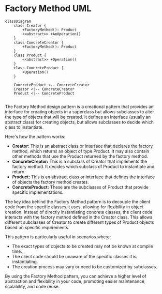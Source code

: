 # Factory Method UML

```mermaid
classDiagram
    class Creator {
        +FactoryMethod(): Product
        <<abstract>> +AnOperation()
    }
    class ConcreteCreator {
        +FactoryMethod(): Product
    }
    class Product {
        <<abstract>> +Operation()
    }
    class ConcreteProduct {
        +Operation()
    }

    ConcreteProduct <.. ConcreteCreator 
    Creator <|-- ConcreteCreator
    Product <|-- ConcreteProduct
    
```

The Factory Method design pattern is a creational pattern that provides an interface for creating objects in a 
superclass but allows subclasses to alter the type of objects that will be created. It defines an interface 
(usually an abstract class) for creating objects, but allows subclasses to decide which class to instantiate.

Here's how the pattern works:

- **Creator:** This is an abstract class or interface that declares the factory method, which returns an object of type 
Product. It may also contain other methods that use the Product returned by the factory method.
- **ConcreteCreator:** This is a subclass of Creator that implements the factory method. It decides which subclass 
of Product to instantiate and return.
- **Product:** This is an abstract class or interface that defines the interface of objects the factory method creates.
- **ConcreteProduct:** These are the subclasses of Product that provide specific implementations.

The key idea behind the Factory Method pattern is to decouple the client code from the specific classes it uses, 
allowing for flexibility in object creation. Instead of directly instantiating concrete classes, the client code 
interacts with the factory method defined in the Creator class. This allows different subclasses of Creator to create 
different types of Product objects based on specific requirements.

This pattern is particularly useful in scenarios where:

- The exact types of objects to be created may not be known at compile time.
- The client code should be unaware of the specific classes it is instantiating.
- The creation process may vary or need to be customized by subclasses.

By using the Factory Method pattern, you can achieve a higher level of abstraction and flexibility in your code, 
promoting easier maintenance, scalability, and code reuse.
